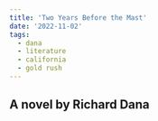 ```yaml
---
title: 'Two Years Before the Mast'
date: '2022-11-02'
tags:
  - dana
  - literature
  - california
  - gold rush
---
```


## A novel by Richard Dana

